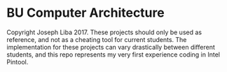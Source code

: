 # BU Computer Architecture
Copyright Joseph Liba 2017. These projects should only be used as reference, and not as a cheating tool for current students. The implementation for these projects can vary drastically between different students, and this repo represents my very first experience coding in Intel Pintool.
